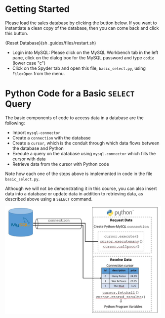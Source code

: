 # Getting Started

Please load the sales database by clicking the button below.  If you want to instantiate a clean copy of the database, then you can come back and click this button.

{Reset Database}(sh .guides/files/restart.sh)

- Login into MySQL: Please click on the MySQL Workbench tab in the left pane, click on the dialog box for the MySQL password and type <code>codio</code> (lower case "c")
- Click on the Spyder tab and open this file, <code>basic_select.py</code>, using <code>File>Open</code> from the menu.


# Python Code for a Basic <code>SELECT</code> Query

The basic components of code to access data in a database are the following:
- Import <code>mysql-connector</code>
- Create a <code>connection</code> with the database
- Create a <code>cursor</code>, which is the conduit through which data flows between the database and Python
- Execute a query on the database using <code>mysql.connector</code> which fills the cursor with data
- Retrieve data from the cursor with Python code

Note how each one of the steps above is implemented in code in the file <code>basic_select.py</code>.

Although we will not be demonstrating it in this course, you can also insert data into a database or update data in addition to retrieving data, as described above using a <code>SELECT</code> command.

![Python-MySQL Interoperability](.guides/img/python-mysql.jpg)
  

